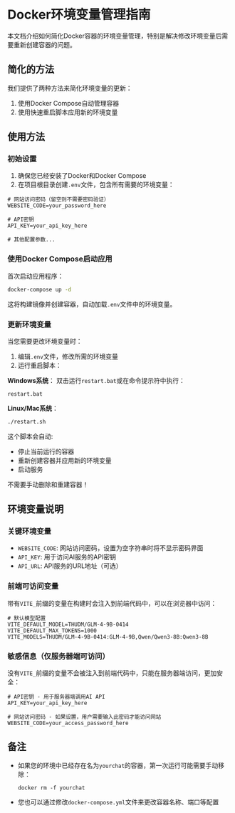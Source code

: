 # Docker环境变量管理指南

本文档介绍如何简化Docker容器的环境变量管理，特别是解决修改环境变量后需要重新创建容器的问题。

## 简化的方法

我们提供了两种方法来简化环境变量的更新：

1. 使用Docker Compose自动管理容器
2. 使用快速重启脚本应用新的环境变量

## 使用方法

### 初始设置

1. 确保您已经安装了Docker和Docker Compose
2. 在项目根目录创建`.env`文件，包含所有需要的环境变量：

```
# 网站访问密码（留空则不需要密码验证）
WEBSITE_CODE=your_password_here

# API密钥
API_KEY=your_api_key_here

# 其他配置参数...
```

### 使用Docker Compose启动应用

首次启动应用程序：

```bash
docker-compose up -d
```

这将构建镜像并创建容器，自动加载`.env`文件中的环境变量。

### 更新环境变量

当您需要更改环境变量时：

1. 编辑`.env`文件，修改所需的环境变量
2. 运行重启脚本：

**Windows系统**：
双击运行`restart.bat`或在命令提示符中执行：
```
restart.bat
```

**Linux/Mac系统**：
```bash
./restart.sh
```

这个脚本会自动:
- 停止当前运行的容器
- 重新创建容器并应用新的环境变量
- 启动服务

不需要手动删除和重建容器！

## 环境变量说明

### 关键环境变量

- `WEBSITE_CODE`: 网站访问密码，设置为空字符串时将不显示密码界面
- `API_KEY`: 用于访问AI服务的API密钥
- `API_URL`: API服务的URL地址（可选）

### 前端可访问变量

带有`VITE_`前缀的变量在构建时会注入到前端代码中，可以在浏览器中访问：

```
# 默认模型配置
VITE_DEFAULT_MODEL=THUDM/GLM-4-9B-0414
VITE_DEFAULT_MAX_TOKENS=1000
VITE_MODELS=THUDM/GLM-4-9B-0414:GLM-4-9B,Qwen/Qwen3-8B:Qwen3-8B
```

### 敏感信息（仅服务器端可访问）

没有`VITE_`前缀的变量不会被注入到前端代码中，只能在服务器端访问，更加安全：

```
# API密钥 - 用于服务器端调用AI API
API_KEY=your_api_key_here

# 网站访问密码 - 如果设置，用户需要输入此密码才能访问网站
WEBSITE_CODE=your_access_password_here
```

## 备注

- 如果您的环境中已经存在名为`yourchat`的容器，第一次运行可能需要手动移除：
  ```
  docker rm -f yourchat
  ```

- 您也可以通过修改`docker-compose.yml`文件来更改容器名称、端口等配置 